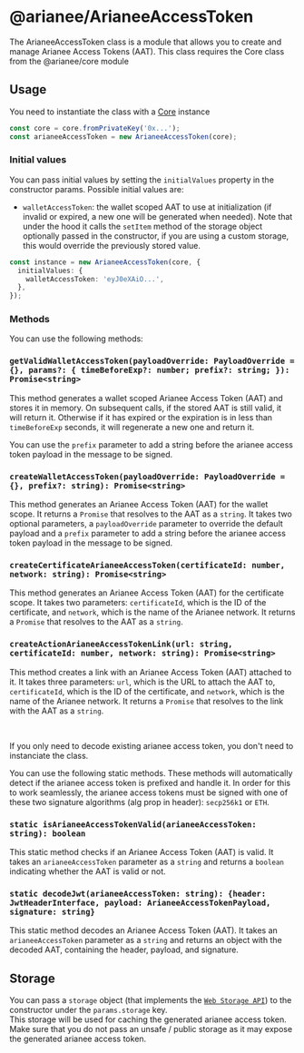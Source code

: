 # @arianee/ArianeeAccessToken

The ArianeeAccessToken class is a module that allows you to create and manage Arianee Access Tokens (AAT). This class requires the Core class from the @arianee/core module

## Usage

You need to instantiate the class with a [Core](https://www.npmjs.com/package/@arianee/core) instance

```typescript
const core = core.fromPrivateKey('0x...');
const arianeeAccessToken = new ArianeeAccessToken(core);
```

### Initial values

You can pass initial values by setting the `initialValues` property in the constructor params. Possible initial values are:

- `walletAccessToken`: the wallet scoped AAT to use at initialization (if invalid or expired, a new one will be generated when needed). Note that under the hood it calls the `setItem` method of the storage object optionally passed in the constructor, if you are using a custom storage, this would override the previously stored value.

```typescript
const instance = new ArianeeAccessToken(core, {
  initialValues: {
    walletAccessToken: 'eyJ0eXAiO...',
  },
});
```

### Methods

You can use the following methods:

### `getValidWalletAccessToken(payloadOverride: PayloadOverride = {}, params?: { timeBeforeExp?: number; prefix?: string; }): Promise<string>`

This method generates a wallet scoped Arianee Access Token (AAT) and stores it in memory. On subsequent calls, if the stored AAT is still valid, it will return it. Otherwise if it has expired or the expiration is in less than `timeBeforeExp` seconds, it will regenerate a new one and return it.

You can use the `prefix` parameter to add a string before the arianee access token payload in the message to be signed.

### `createWalletAccessToken(payloadOverride: PayloadOverride = {}, prefix?: string): Promise<string>`

This method generates an Arianee Access Token (AAT) for the wallet scope. It returns a `Promise` that resolves to the AAT as a `string`.
It takes two optional parameters, a `payloadOverride` parameter to override the default payload and a `prefix` parameter to add a string before the arianee access token payload in the message to be signed.

### `createCertificateArianeeAccessToken(certificateId: number, network: string): Promise<string>`

This method generates an Arianee Access Token (AAT) for the certificate scope. It takes two parameters: `certificateId`, which is the ID of the certificate, and `network`, which is the name of the Arianee network. It returns a `Promise` that resolves to the AAT as a `string`.

### `createActionArianeeAccessTokenLink(url: string, certificateId: number, network: string): Promise<string>`

This method creates a link with an Arianee Access Token (AAT) attached to it. It takes three parameters: `url`, which is the URL to attach the AAT to, `certificateId`, which is the ID of the certificate, and `network`, which is the name of the Arianee network. It returns a `Promise` that resolves to the link with the AAT as a `string`.

<br>

If you only need to decode existing arianee access token, you don't need to instanciate the class.

You can use the following static methods. These methods will automatically detect if the arianee access token is prefixed and handle it. In order for this to work seamlessly, the arianee access tokens must be signed with one of these two signature algorithms (alg prop in header): `secp256k1` or `ETH`.

### `static isArianeeAccessTokenValid(arianeeAccessToken: string): boolean`

This static method checks if an Arianee Access Token (AAT) is valid. It takes an `arianeeAccessToken` parameter as a `string` and returns a `boolean` indicating whether the AAT is valid or not.

### `static decodeJwt(arianeeAccessToken: string): {header: JwtHeaderInterface, payload: ArianeeAccessTokenPayload, signature: string}`

This static method decodes an Arianee Access Token (AAT). It takes an `arianeeAccessToken` parameter as a `string` and returns an object with the decoded AAT, containing the header, payload, and signature.

## Storage

You can pass a `storage` object (that implements the [`Web Storage API`](https://developer.mozilla.org/en-US/docs/Web/API/Web_Storage_API)) to the constructor under the `params.storage` key. \
This storage will be used for caching the generated arianee access token. Make sure that you do not pass an unsafe / public storage as it may expose the generated arianee access token.
